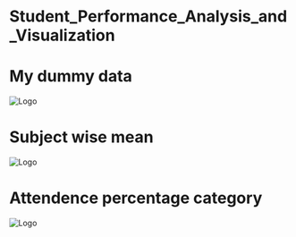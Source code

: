 
# Student_Performance_Analysis_and_Visualization


# My dummy data
![Logo](https://i.ibb.co.com/SXmBvDs/probesh-mock-data.png)

# Subject wise mean
![Logo](https://i.ibb.co.com/HgS5xv5/probesh-bar-chart.png)


# Attendence percentage category
![Logo](https://i.ibb.co.com/9yfptZY/probesh-pi-chart.png)
